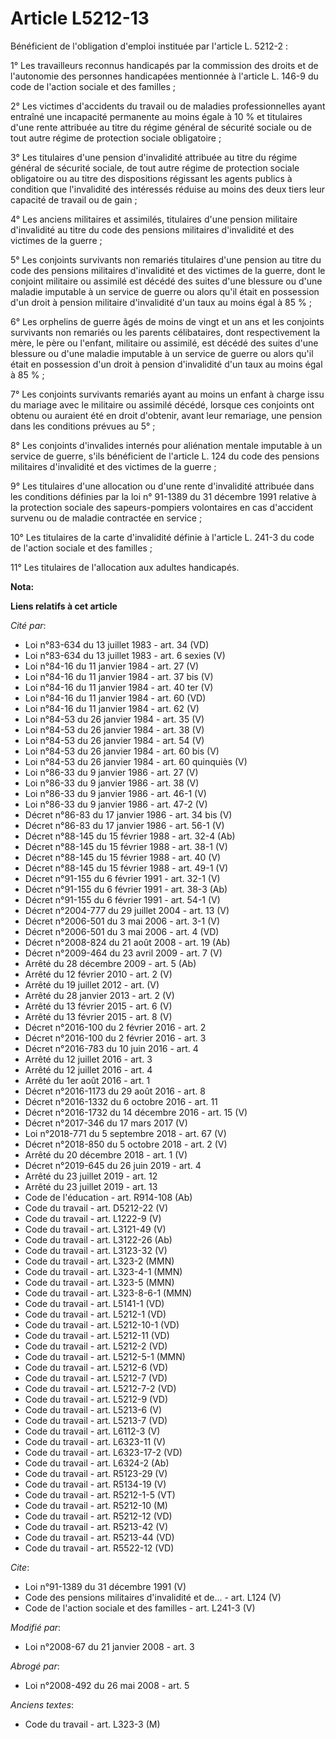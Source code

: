 # Article L5212-13

Bénéficient de l'obligation d'emploi instituée par l'article L. 5212-2 : 

1° Les travailleurs reconnus handicapés par la commission des droits et de l'autonomie des personnes handicapées mentionnée à
l'article L. 146-9 du code de l'action sociale et des familles ; 

2° Les victimes d'accidents du travail ou de maladies professionnelles ayant entraîné une incapacité permanente au moins
égale à 10 % et titulaires d'une rente attribuée au titre du régime général de sécurité sociale ou de tout autre régime de
protection sociale obligatoire ; 

3° Les titulaires d'une pension d'invalidité attribuée au titre du régime général de sécurité sociale, de tout autre régime
de protection sociale obligatoire ou au titre des dispositions régissant les agents publics à condition que l'invalidité des
intéressés réduise au moins des deux tiers leur capacité de travail ou de gain ; 

4° Les anciens militaires et assimilés, titulaires d'une pension militaire d'invalidité au titre du code des pensions
militaires d'invalidité et des victimes de la guerre ; 

5° Les conjoints survivants non remariés titulaires d'une pension au titre du code des pensions militaires d'invalidité et
des victimes de la guerre, dont le conjoint militaire ou assimilé est décédé des suites d'une blessure ou d'une maladie
imputable à un service de guerre ou alors qu'il était en possession d'un droit à pension militaire d'invalidité d'un taux au
moins égal à 85 % ; 

6° Les orphelins de guerre âgés de moins de vingt et un ans et les conjoints survivants non remariés ou les parents
célibataires, dont respectivement la mère, le père ou l'enfant, militaire ou assimilé, est décédé des suites d'une blessure
ou d'une maladie imputable à un service de guerre ou alors qu'il était en possession d'un droit à pension d'invalidité d'un
taux au moins égal à 85 % ; 

7° Les conjoints survivants remariés ayant au moins un enfant à charge issu du mariage avec le militaire ou assimilé décédé,
lorsque ces conjoints ont obtenu ou auraient été en droit d'obtenir, avant leur remariage, une pension dans les conditions
prévues au 5° ; 

8° Les conjoints d'invalides internés pour aliénation mentale imputable à un service de guerre, s'ils bénéficient de
l'article L. 124 du code des pensions militaires d'invalidité et des victimes de la guerre ; 

9° Les titulaires d'une allocation ou d'une rente d'invalidité attribuée dans les conditions définies par la loi n° 91-1389
du 31 décembre 1991 relative à la protection sociale des sapeurs-pompiers volontaires en cas d'accident survenu ou de maladie
contractée en service ; 

10° Les titulaires de la carte d'invalidité définie à l'article L. 241-3 du code de l'action sociale et des familles ; 

11° Les titulaires de l'allocation aux adultes handicapés.

**Nota:**



**Liens relatifs à cet article**

_Cité par_:

  - Loi n°83-634 du 13 juillet 1983 - art. 34 (VD)
  - Loi n°83-634 du 13 juillet 1983 - art. 6 sexies (V)
  - Loi n°84-16 du 11 janvier 1984 - art. 27 (V)
  - Loi n°84-16 du 11 janvier 1984 - art. 37 bis (V)
  - Loi n°84-16 du 11 janvier 1984 - art. 40 ter (V)
  - Loi n°84-16 du 11 janvier 1984 - art. 60 (VD)
  - Loi n°84-16 du 11 janvier 1984 - art. 62 (V)
  - Loi n°84-53 du 26 janvier 1984 - art. 35 (V)
  - Loi n°84-53 du 26 janvier 1984 - art. 38 (V)
  - Loi n°84-53 du 26 janvier 1984 - art. 54 (V)
  - Loi n°84-53 du 26 janvier 1984 - art. 60 bis (V)
  - Loi n°84-53 du 26 janvier 1984 - art. 60 quinquiès (V)
  - Loi n°86-33 du 9 janvier 1986 - art. 27 (V)
  - Loi n°86-33 du 9 janvier 1986 - art. 38 (V)
  - Loi n°86-33 du 9 janvier 1986 - art. 46-1 (V)
  - Loi n°86-33 du 9 janvier 1986 - art. 47-2 (V)
  - Décret n°86-83 du 17 janvier 1986 - art. 34 bis (V)
  - Décret n°86-83 du 17 janvier 1986 - art. 56-1 (V)
  - Décret n°88-145 du 15 février 1988 - art. 32-4 (Ab)
  - Décret n°88-145 du 15 février 1988 - art. 38-1 (V)
  - Décret n°88-145 du 15 février 1988 - art. 40 (V)
  - Décret n°88-145 du 15 février 1988 - art. 49-1 (V)
  - Décret n°91-155 du 6 février 1991 - art. 32-1 (V)
  - Décret n°91-155 du 6 février 1991 - art. 38-3 (Ab)
  - Décret n°91-155 du 6 février 1991 - art. 54-1 (V)
  - Décret n°2004-777 du 29 juillet 2004 - art. 13 (V)
  - Décret n°2006-501 du 3 mai 2006 - art. 3-1 (V)
  - Décret n°2006-501 du 3 mai 2006 - art. 4 (VD)
  - Décret n°2008-824 du 21 août 2008 - art. 19 (Ab)
  - Décret n°2009-464 du 23 avril 2009 - art. 7 (V)
  - Arrêté du 28 décembre 2009 - art. 5 (Ab)
  - Arrêté du 12 février 2010 - art. 2 (V)
  - Arrêté du 19 juillet 2012 - art. (V)
  - Arrêté du 28 janvier 2013 - art. 2 (V)
  - Arrêté du 13 février 2015 - art. 6 (V)
  - Arrêté du 13 février 2015 - art. 8 (V)
  - Décret n°2016-100 du 2 février 2016 - art. 2
  - Décret n°2016-100 du 2 février 2016 - art. 3
  - Décret n°2016-783 du 10 juin 2016 - art. 4
  - Arrêté du 12 juillet 2016 - art. 3
  - Arrêté du 12 juillet 2016 - art. 4
  - Arrêté du 1er août 2016 - art. 1
  - Décret n°2016-1173 du 29 août 2016 - art. 8
  - Décret n°2016-1332 du 6 octobre 2016 - art. 11
  - Décret n°2016-1732 du 14 décembre 2016 - art. 15 (V)
  - Décret n°2017-346 du 17 mars 2017 (V)
  - Loi n°2018-771 du 5 septembre 2018 - art. 67 (V)
  - Décret n°2018-850 du 5 octobre 2018 - art. 2 (V)
  - Arrêté du 20 décembre 2018 - art. 1 (V)
  - Décret n°2019-645 du 26 juin 2019 - art. 4
  - Arrêté du 23 juillet 2019 - art. 12
  - Arrêté du 23 juillet 2019 - art. 13
  - Code de l'éducation - art. R914-108 (Ab)
  - Code du travail - art. D5212-22 (V)
  - Code du travail - art. L1222-9 (V)
  - Code du travail - art. L3121-49 (V)
  - Code du travail - art. L3122-26 (Ab)
  - Code du travail - art. L3123-32 (V)
  - Code du travail - art. L323-2 (MMN)
  - Code du travail - art. L323-4-1 (MMN)
  - Code du travail - art. L323-5 (MMN)
  - Code du travail - art. L323-8-6-1 (MMN)
  - Code du travail - art. L5141-1 (VD)
  - Code du travail - art. L5212-1 (VD)
  - Code du travail - art. L5212-10-1 (VD)
  - Code du travail - art. L5212-11 (VD)
  - Code du travail - art. L5212-2 (VD)
  - Code du travail - art. L5212-5-1 (MMN)
  - Code du travail - art. L5212-6 (VD)
  - Code du travail - art. L5212-7 (VD)
  - Code du travail - art. L5212-7-2  (VD)
  - Code du travail - art. L5212-9 (VD)
  - Code du travail - art. L5213-6 (V)
  - Code du travail - art. L5213-7 (VD)
  - Code du travail - art. L6112-3 (V)
  - Code du travail - art. L6323-11 (V)
  - Code du travail - art. L6323-17-2 (VD)
  - Code du travail - art. L6324-2 (Ab)
  - Code du travail - art. R5123-29 (V)
  - Code du travail - art. R5134-19 (V)
  - Code du travail - art. R5212-1-5 (VT)
  - Code du travail - art. R5212-10 (M)
  - Code du travail - art. R5212-12 (VD)
  - Code du travail - art. R5213-42 (V)
  - Code du travail - art. R5213-44 (VD)
  - Code du travail - art. R5522-12 (VD)

_Cite_:

  - Loi n°91-1389 du 31 décembre 1991 (V)
  - Code des pensions militaires d'invalidité et de... - art. L124 (V)
  - Code de l'action sociale et des familles - art. L241-3 (V)

_Modifié par_:

  - Loi n°2008-67 du 21 janvier 2008 - art. 3

_Abrogé par_:

  - Loi n°2008-492 du 26 mai 2008 - art. 5

_Anciens textes_:

  - Code du travail - art. L323-3 (M)

